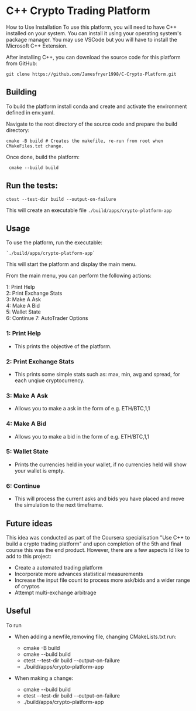 # C++ Crypto Trading Platform

How to Use
Installation
To use this platform, you will need to have C++ installed on your system. You can install it using your operating system's package manager.
You may use VSCode but you will have to install the Microsoft C++ Extension.

After installing C++, you can download the source code for this platform from GitHub:

```
git clone https://github.com/Jamesfryer1998/C-Crypto-Platform.git 
```

## Building
To build the platform install conda and create and activate the environment defined in env.yaml. 

Navigate to the root directory of the source code and prepare the build directory:
```
cmake -B build # Creates the makefile, re-run from root when CMakeFiles.txt change.
```

Once done, build the platform:
```
 cmake --build build
```

## Run the tests:

```
ctest --test-dir build --output-on-failure
```

This will create an executable file `./build/apps/crypto-platform-app`

## Usage
To use the platform, run the executable:

```
`./build/apps/crypto-platform-app`
```

This will start the platform and display the main menu.

From the main menu, you can perform the following actions:

1: Print Help<br>
2: Print Exchange Stats<br>
3: Make A Ask<br>
4: Make A Bid<br>
5: Wallet State<br>
6: Continue
7: AutoTrader Options

### 1: Print Help
- This prints the objective of the platform.

### 2: Print Exchange Stats
- This prints some simple stats such as: max, min, avg and spread, for each unqiue cryptocurrency.

### 3: Make A Ask
- Allows you to make a ask in the form of e.g. ETH/BTC,1,1

### 4: Make A Bid
- Allows you to make a bid in the form of e.g. ETH/BTC,1,1

### 5: Wallet State
- Prints the currencies held in your wallet, if no currencies held will show your wallet is empty.

### 6: Continue
- This will process the current asks and bids you have placed and move the simulation to the next timeframe.

## Future ideas

This idea was conducted as part of the Coursera specialisation "Use C++ to build a crypto trading platform" 
and upon completion of the 5th and final course this was the end product. However, there are a few aspects
Id like to add to this project:
- Create a automated trading platform
- Incorporate more advances statistical measurements
- Increase the input file count to process more ask/bids and a wider range of cryptos
- Attempt multi-exchange arbitrage

## Useful
To run
- When adding a newfile,removing file, changing CMakeLists.txt run:
  - cmake -B build
  - cmake --build build
  - ctest --test-dir build --output-on-failure
  - ./build/apps/crypto-platform-app
  
- When making a change:
  - cmake --build build
  - ctest --test-dir build --output-on-failure
  - ./build/apps/crypto-platform-app